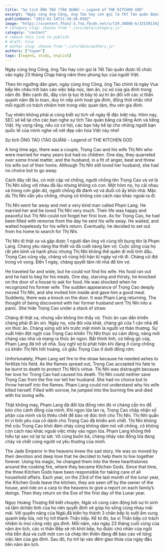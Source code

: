 ```yaml
---
title: "Sự tích ÔNG TÁO (TÁO QUÂN) – Legend of THE KITCHEN GOD"
excerpt: "Ngày cúng ông Công, ông Táo hay còn gọi là Tết Táo quân được tổ chức vào ngày 23 tháng Chạp hàng năm theo phong tục của người Việt."
publishDate: "2023-01-14T11:39:36.050Z"
image: "https://scontent.fhan2-3.fna.fbcdn.net/v/t39.30808-6/325391342_1157566994937065_611001382367599635_n.png?_nc_cat=108&ccb=1-7&_nc_sid=3635dc&_nc_eui2=AeH7OhunbWKP_YIseW1eCVQ3wm40xXMf5T_CbjTFcx_lP7O7WnHiMdgAuacoTJppXHxLNMn_823_OjIqtnI-5OgH&_nc_ohc=_CMpEOywhvQAX_QfLBM&_nc_ht=scontent.fhan2-3.fna&oh=00_AfBVn9bkY1ywwdNmI8zQCiMX5VJYE4RedrYpwc6juRuUoA&oe=65880BC3"
# category slug: choose from "./src/data/category.js"
category: "content"
# remove this line to publish
# draft: true
# author slug: choose from "./src/data/authors.js"
authors: ["tuyen"]
tags: [legend, study, english]
---
```

Ngày cúng ông Công, ông Táo hay còn gọi là Tết Táo quân được tổ chức vào ngày 23 tháng Chạp hàng năm theo phong tục của người Việt.

Theo tín ngưỡng dân gian, ngày cúng ông Công, ông Táo chính là ngày Vua bếp lên chầu trời báo cáo việc bếp núc, làm ăn, cư xử của gia đình trong năm đó. Bên cạnh đó, đây còn là tục lệ bày tỏ sự tri ân đối với các vị thần quanh năm đã lo toan, duy trì nếp sinh hoạt gia đình, đồng thời nhắc nhở mỗi người có trách nhiệm hơn trong việc quan tâm, thu vén gia đình.

Tuy nhiên không phải ai cũng biết sự tích về ngày lễ đặc biệt này. Hôm nay, SEC sẽ kể lại cho các bạn nghe sự tích Táo quân bằng cả tiếng Anh và tiếng Việt. Hy vọng rằng, nếu có cơ hội, các bạn hãy kể lại cho những người bạn quốc tế của mình nghe về nét đẹp văn hóa Việt này nhé!

Sự tích ÔNG TÁO (TÁO QUÂN) – Legend of THE KITCHEN GOD

A long time ago, there was a couple, Trọng Cao and his wife Thị Nhi who were married for many years but had no children. One day, they quarreled over some trivial matter, and the husband, in a fit of anger, beat and threw his wife out of their home. Although Thị Nhi still loved her husband, she had no choice but to go away. 

Cách đây rất lâu, có một cặp vợ chồng, người chồng tên Trọng Cao và vợ là Thị Nhi sống với nhau đã lâu nhưng không có con. Một hôm nọ, họ cãi nhau và trong cơn giận dữ, người chồng đã đánh vợ và đuổi cô ấy khỏi nhà. Mặc dù Thị Nhi vẫn yêu chồng, nhưng cô không còn cách nào khác ngoài ra đi.

Thị Nhi went far away and met a very kind man called Phạm Lang. He married her and he loved Thị Nhi very much. Their life was happy and peaceful but Thị Nhi could not forget her first love. As for Trọng Cao, he had been filled with remorse from the day he sent his wife away. He waited, and waited hopelessly for his wife’s return. Eventually, he decided to set out from his home to search for Thị Nhi.

Thị Nhi đi thật xa và gặp được 1 người đàn ông vô cùng tốt bụng tên là Phạm Lang. Chàng yêu nàng tha thiết và đã cưới nàng làm vợ. Cuộc sống của họ rất yên bình và hạnh phúc nhưng Thị Nhi không thể quên đi mối tình đầu. Trọng Cao cũng vậy, chàng vô cùng hối hận từ ngày vợ rời đi. Chàng cứ đợi trong vô vọng. Đến 1 ngày, chàng quyết tâm rời nhà để tìm vợ.

He traveled far and wide, but he could not find his wife. His food ran out and he had to beg for his meals. One day, starving and thirsty, he knocked on the door of a house to ask for food. He was shocked when he recognized his former wife. The sudden appearance of Trọng Cao deeply moved Thị Nhi, and she invited him inside and gave him a good meal. Suddenly, there was a knock on the door. It was Phạm Lang returning. The thought of being discovered with her former husband sent Thị Nhi into a panic. She hide Trọng Cao under a stack of straw.

Chàng đi thật xa, nhưng vẫn không tìm thấy vợ. Thức ăn cạn dần khiến chàng phải đi ăn xin. Ngày nọ, vừa đói vừa khát, chàng gõ cửa 1 căn nhà để xin thức ăn. Chàng sửng sốt khi trước mặt mình là người vợ thân thương. Sự xuất hiện đột ngột của Trọng Cao khiến Thị Nhị thực sự cảm động, nàng mời chàng vào nhà và mang ra thức ăn ngon. Bất thình lình, có tiếng gõ cửa, Phạm Lang đã trở về nhà. Suy nghĩ sợ bị phát hiện khi đang ở cùng chồng cũ khiến Thị Nhi hốt hoảng, cô giấu Trọng Cao ở dưới đống rơm.

Unfortunately, Phạm Lang set fire to the straw because he needed ashes to fertilize his field. As the flames spread out, Trọng Cao accepted his fate to be burnt to death to protect Thị Nhi’s virtue. Thị Nhi was distraught because her love for Trong Cao had caused his death. Thị Nhi could neither save Trọng Cao from the fire nor tell her husband. She had no choice but to throw herself into the flames. Phạm Lang could not understand why his wife killed herself. Filled with sorrow, he jumped into the burning fire and died with his loving wife.

Thật không may, Phạm Lang đã đốt lửa đống rơm đó vì chàng cần tro để bón cho cánh đồng của mình. Khi ngọn lửa lan ra, Trọng Cao chấp nhận số phận của mình và bị thiêu chết để bảo vệ đức tính cho Thị Nhi. Thị Nhi quẫn trí vì tình yêu của cô dành cho Trọng Cao đã khiến anh chết. Thị Nhi không thể cứu Trọng Cao khỏi đám cháy cũng không dám nói với chồng, cô không còn cách nào khác ngoài việc nhảy vào ngọn lửa. Phạm Lang không thể hiểu tại sao vợ lại tự sát. Vô cùng buồn bã, chàng nhảy vào đống lửa đang cháy và chết cùng người vợ yêu thương của mình.

The Jade Emperor in the heavens knew the sad story. He was so moved by their devotion and deep love that he decided to help them to live together forever. Using his magic, he changed them into the three hearthstones around the cooking fire, where they became Kitchen Gods. Since that time, the three Kitchen Gods have been responsible for taking care of all household affairs. Each year, on the 23rd of the last month of the lunar year, the Kitchen Gods leave the kitchen, they are seen off by the owner of the house, and ride on a carp to the heavens to give a report on each family’s doings. Then they return on the Eve of the first day of the Lunar year.

Ngọc Hoàng Thượng Đế biết chuyện, Ngài vô cùng cảm động bởi sự hi sinh và tấm dchân tình của họ nên quyết định sẽ giúp họ sống cùng nhau mãi mãi. Với quyền năng của Ngài,đã biến họ thành 3 chân bếp lò sưởi ấm xung quanh bếp lửa, nơi họ trở thành Thần bếp. Kể từ đó, ba vị Thần bếp có trách nhiệm lo mọi công việc gia đình. Mỗi năm, vào ngày 23 tháng cuối cùng của năm âm lịch, các vị thần Bếp sẽ rời khỏi bếp, họ được chủ nhân của ngôi nhà tiễn đưa và cưỡi một con cá chép lên thiên đàng để báo cáo về từng việc làm của gia đình. Sau đó, họ trở lại vào đêm giao thừa của ngày đầu tiên năm âm lịch.
